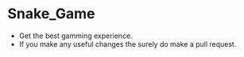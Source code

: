 # Snake_Game
- Get the best gamming experience.
- If you make any useful changes the surely do make a pull request.

